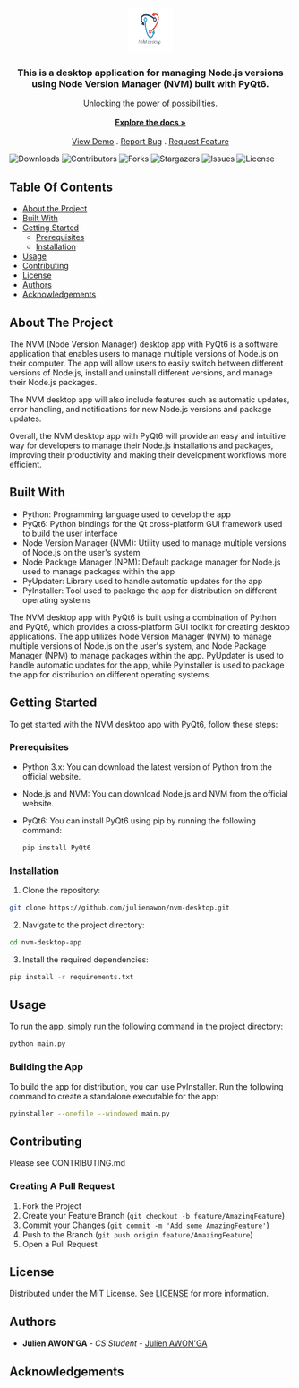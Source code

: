 <br/>
<p align="center">
  <a href="https://github.com/julienawon/nvm-desktop">
    <img src="./logo.png" alt="Logo" width="80" height="80">
  </a>

  <h3 align="center">This is a desktop application for managing Node.js versions using Node Version Manager (NVM) built with PyQt6.</h3>

  <p align="center">
    Unlocking the power of possibilities.
    <br/>
    <br/>
    <a href="https://github.com/julienawon/nvm-desktop"><strong>Explore the docs »</strong></a>
    <br/>
    <br/>
    <a href="https://github.com/julienawon/nvm-desktop">View Demo</a>
    .
    <a href="https://github.com/julienawon/nvm-desktop/issues">Report Bug</a>
    .
    <a href="https://github.com/julienawon/nvm-desktop/issues">Request Feature</a>
  </p>
</p>

![Downloads](https://img.shields.io/github/downloads/julienawon/nvm-desktop/total) ![Contributors](https://img.shields.io/github/contributors/julienawon/nvm-desktop?color=dark-green) ![Forks](https://img.shields.io/github/forks/julienawon/nvm-desktop?style=social) ![Stargazers](https://img.shields.io/github/stars/julienawon/nvm-desktop?style=social) ![Issues](https://img.shields.io/github/issues/julienawon/nvm-desktop) ![License](https://img.shields.io/github/license/julienawon/nvm-desktop) 

## Table Of Contents

* [About the Project](#about-the-project)
* [Built With](#built-with)
* [Getting Started](#getting-started)
  * [Prerequisites](#prerequisites)
  * [Installation](#installation)
* [Usage](#usage)
* [Contributing](#contributing)
* [License](#license)
* [Authors](#authors)
* [Acknowledgements](#acknowledgements)

## About The Project


The NVM (Node Version Manager) desktop app with PyQt6 is a software application that enables users to manage multiple versions of Node.js on their computer. The app will allow users to easily switch between different versions of Node.js, install and uninstall different versions, and manage their Node.js packages.

The NVM desktop app will also include features such as automatic updates, error handling, and notifications for new Node.js versions and package updates.

Overall, the NVM desktop app with PyQt6 will provide an easy and intuitive way for developers to manage their Node.js installations and packages, improving their productivity and making their development workflows more efficient.

## Built With

- Python: Programming language used to develop the app
- PyQt6: Python bindings for the Qt cross-platform GUI framework used to build the user interface
- Node Version Manager (NVM): Utility used to manage multiple versions of Node.js on the user's system
- Node Package Manager (NPM): Default package manager for Node.js used to manage packages within the app
- PyUpdater: Library used to handle automatic updates for the app
- PyInstaller: Tool used to package the app for distribution on different operating systems

The NVM desktop app with PyQt6 is built using a combination of Python and PyQt6, which provides a cross-platform GUI toolkit for creating desktop applications. The app utilizes Node Version Manager (NVM) to manage multiple versions of Node.js on the user's system, and Node Package Manager (NPM) to manage packages within the app. PyUpdater is used to handle automatic updates for the app, while PyInstaller is used to package the app for distribution on different operating systems.


## Getting Started

To get started with the NVM desktop app with PyQt6, follow these steps:

### Prerequisites

- Python 3.x: You can download the latest version of Python from the official website.

- Node.js and NVM: You can download Node.js and NVM from the official website.

- PyQt6: You can install PyQt6 using pip by running the following 
    command:
     ```sh
     pip install PyQt6
     ```

### Installation

1. Clone the repository:
```sh
git clone https://github.com/julienawon/nvm-desktop.git
```

2. Navigate to the project directory:

```sh
cd nvm-desktop-app
```

3. Install the required dependencies:

```sh
pip install -r requirements.txt
```


## Usage

To run the app, simply run the following command in the project directory:

```sh
python main.py
```

### Building the App
To build the app for distribution, you can use PyInstaller. Run the following command to create a standalone executable for the app:

```sh
pyinstaller --onefile --windowed main.py
```

## Contributing
Please see CONTRIBUTING.md


### Creating A Pull Request

1. Fork the Project
2. Create your Feature Branch (`git checkout -b feature/AmazingFeature`)
3. Commit your Changes (`git commit -m 'Add some AmazingFeature'`)
4. Push to the Branch (`git push origin feature/AmazingFeature`)
5. Open a Pull Request

## License

Distributed under the MIT License. See [LICENSE](https://github.com/julienawon/nvm-desktop/blob/main/LICENSE.md) for more information.

## Authors

* **Julien AWON'GA** - *CS Student* - [Julien AWON'GA](https://github.com/julienawon)

## Acknowledgements
